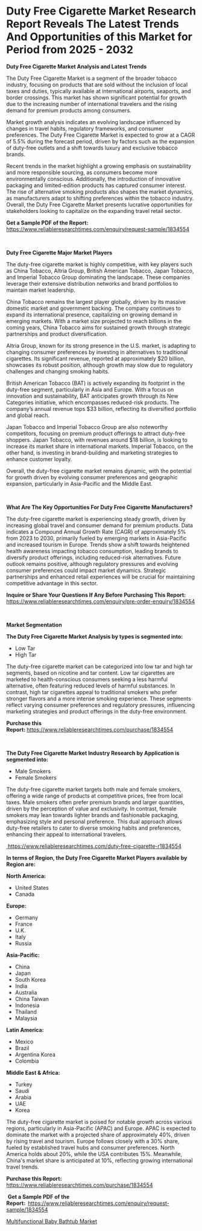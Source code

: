 <p><h1>Duty Free Cigarette Market Research Report Reveals The Latest Trends And Opportunities of this Market for Period from 2025 - 2032</h1></p><p><strong>Duty Free Cigarette Market Analysis and Latest Trends</strong></p>
<p><p>The Duty Free Cigarette Market is a segment of the broader tobacco industry, focusing on products that are sold without the inclusion of local taxes and duties, typically available at international airports, seaports, and border crossings. This market has shown significant potential for growth due to the increasing number of international travelers and the rising demand for premium products among consumers. </p><p>Market growth analysis indicates an evolving landscape influenced by changes in travel habits, regulatory frameworks, and consumer preferences. The Duty Free Cigarette Market is expected to grow at a CAGR of 5.5% during the forecast period, driven by factors such as the expansion of duty-free outlets and a shift towards luxury and exclusive tobacco brands.</p><p>Recent trends in the market highlight a growing emphasis on sustainability and more responsible sourcing, as consumers become more environmentally conscious. Additionally, the introduction of innovative packaging and limited-edition products has captured consumer interest. The rise of alternative smoking products also shapes the market dynamics, as manufacturers adapt to shifting preferences within the tobacco industry. Overall, the Duty Free Cigarette Market presents lucrative opportunities for stakeholders looking to capitalize on the expanding travel retail sector.</p></p>
<p><strong>Get a Sample PDF of the Report:&nbsp;</strong> <a href="https://www.reliableresearchtimes.com/enquiry/request-sample/1834554?utm_campaign=2229&utm_medium=2&utm_source=Github&utm_content=ia&utm_term=09022025&utm_id=duty-free-cigarette">https://www.reliableresearchtimes.com/enquiry/request-sample/1834554</a></p>
<p>&nbsp;</p>
<p><strong>Duty Free Cigarette Major Market Players</strong></p>
<p><p>The duty-free cigarette market is highly competitive, with key players such as China Tobacco, Altria Group, British American Tobacco, Japan Tobacco, and Imperial Tobacco Group dominating the landscape. These companies leverage their extensive distribution networks and brand portfolios to maintain market leadership.</p><p>China Tobacco remains the largest player globally, driven by its massive domestic market and government backing. The company continues to expand its international presence, capitalizing on growing demand in emerging markets. With a market size projected to reach billions in the coming years, China Tobacco aims for sustained growth through strategic partnerships and product diversification.</p><p>Altria Group, known for its strong presence in the U.S. market, is adapting to changing consumer preferences by investing in alternatives to traditional cigarettes. Its significant revenue, reported at approximately $20 billion, showcases its robust position, although growth may slow due to regulatory challenges and changing smoking habits.</p><p>British American Tobacco (BAT) is actively expanding its footprint in the duty-free segment, particularly in Asia and Europe. With a focus on innovation and sustainability, BAT anticipates growth through its New Categories initiative, which encompasses reduced-risk products. The company’s annual revenue tops $33 billion, reflecting its diversified portfolio and global reach.</p><p>Japan Tobacco and Imperial Tobacco Group are also noteworthy competitors, focusing on premium product offerings to attract duty-free shoppers. Japan Tobacco, with revenues around $18 billion, is looking to increase its market share in international markets. Imperial Tobacco, on the other hand, is investing in brand-building and marketing strategies to enhance customer loyalty.</p><p>Overall, the duty-free cigarette market remains dynamic, with the potential for growth driven by evolving consumer preferences and geographic expansion, particularly in Asia-Pacific and the Middle East.</p></p>
<p>&nbsp;</p>
<p><strong>What Are The Key Opportunities For Duty Free Cigarette Manufacturers?</strong></p>
<p><p>The duty-free cigarette market is experiencing steady growth, driven by increasing global travel and consumer demand for premium products. Data indicates a Compound Annual Growth Rate (CAGR) of approximately 5% from 2023 to 2030, primarily fueled by emerging markets in Asia-Pacific and increased tourism in Europe. Trends show a shift towards heightened health awareness impacting tobacco consumption, leading brands to diversify product offerings, including reduced-risk alternatives. Future outlook remains positive, although regulatory pressures and evolving consumer preferences could impact market dynamics. Strategic partnerships and enhanced retail experiences will be crucial for maintaining competitive advantage in this sector.</p></p>
<p><strong>Inquire or Share Your Questions If Any Before Purchasing This Report:</strong> <a href="https://www.reliableresearchtimes.com/enquiry/pre-order-enquiry/1834554?utm_campaign=2229&utm_medium=2&utm_source=Github&utm_content=ia&utm_term=09022025&utm_id=duty-free-cigarette">https://www.reliableresearchtimes.com/enquiry/pre-order-enquiry/1834554</a></p>
<p>&nbsp;</p>
<p><strong>Market Segmentation</strong></p>
<p><strong>The Duty Free Cigarette Market Analysis by types is segmented into:</strong></p>
<p><ul><li>Low Tar</li><li>High Tar</li></ul></p>
<p><p>The duty-free cigarette market can be categorized into low tar and high tar segments, based on nicotine and tar content. Low tar cigarettes are marketed to health-conscious consumers seeking a less harmful alternative, often featuring reduced levels of harmful substances. In contrast, high tar cigarettes appeal to traditional smokers who prefer stronger flavors and a more intense smoking experience. These segments reflect varying consumer preferences and regulatory pressures, influencing marketing strategies and product offerings in the duty-free environment.</p></p>
<p><strong>Purchase this Report:&nbsp;</strong><a href="https://www.reliableresearchtimes.com/purchase/1834554?utm_campaign=2229&utm_medium=2&utm_source=Github&utm_content=ia&utm_term=09022025&utm_id=duty-free-cigarette">https://www.reliableresearchtimes.com/purchase/1834554</a></p>
<p>&nbsp;</p>
<p><strong>The Duty Free Cigarette Market Industry Research by Application is segmented into:</strong></p>
<p><ul><li>Male Smokers</li><li>Female Smokers</li></ul></p>
<p><p>The duty-free cigarette market targets both male and female smokers, offering a wide range of products at competitive prices, free from local taxes. Male smokers often prefer premium brands and larger quantities, driven by the perception of value and exclusivity. In contrast, female smokers may lean towards lighter brands and fashionable packaging, emphasizing style and personal preference. This dual approach allows duty-free retailers to cater to diverse smoking habits and preferences, enhancing their appeal to international travelers.</p></p>
<p><a href="https://www.reliableresearchtimes.com/duty-free-cigarette-r1834554?utm_campaign=2229&utm_medium=2&utm_source=Github&utm_content=ia&utm_term=09022025&utm_id=duty-free-cigarette">&nbsp;https://www.reliableresearchtimes.com/duty-free-cigarette-r1834554</a></p>
<p><strong>In terms of Region, the Duty Free Cigarette Market Players available by Region are:</strong></p>
<p>
    <p> <strong> North America: </strong>
        <ul>
            <li>United States</li>
            <li>Canada</li>
        </ul>
        </p> 
    <p> <strong> Europe: </strong>
        <ul>
            <li>Germany</li>
            <li>France</li>
            <li>U.K.</li>
            <li>Italy</li>
            <li>Russia</li>
        </ul>
        </p> 
    <p> <strong> Asia-Pacific: </strong>
        <ul>
            <li>China</li>
            <li>Japan</li>
            <li>South Korea</li>
            <li>India</li>
            <li>Australia</li>
            <li>China Taiwan</li>
            <li>Indonesia</li>
            <li>Thailand</li>
            <li>Malaysia</li>
        </ul>
        </p> 
    <p> <strong> Latin America: </strong>
        <ul>
            <li>Mexico</li>
            <li>Brazil</li>
            <li>Argentina Korea</li>
            <li>Colombia</li>
        </ul>
        </p> 
    <p> <strong> Middle East & Africa: </strong>
        <ul>
            <li>Turkey</li>
            <li>Saudi</li>
            <li>Arabia</li>
            <li>UAE</li>
            <li>Korea</li>
        </ul>
    </p>
    </p>
<p><p>The duty-free cigarette market is poised for notable growth across various regions, particularly in Asia-Pacific (APAC) and Europe. APAC is expected to dominate the market with a projected share of approximately 40%, driven by rising travel and tourism. Europe follows closely with a 30% share, fueled by established travel hubs and consumer preferences. North America holds about 20%, while the USA contributes 15%. Meanwhile, China's market share is anticipated at 10%, reflecting growing international travel trends.</p></p>
<p><strong>Purchase this Report: </strong><a href="https://www.reliableresearchtimes.com/purchase/1834554?utm_campaign=2229&utm_medium=2&utm_source=Github&utm_content=ia&utm_term=09022025&utm_id=duty-free-cigarette">https://www.reliableresearchtimes.com/purchase/1834554</a></p>
<p>&nbsp;<strong>Get a Sample PDF of the Report:&nbsp;&nbsp;</strong><a href="https://www.reliableresearchtimes.com/enquiry/request-sample/1834554?utm_campaign=2229&utm_medium=2&utm_source=Github&utm_content=ia&utm_term=09022025&utm_id=duty-free-cigarette">https://www.reliableresearchtimes.com/enquiry/request-sample/1834554</a></p>
<p><strong></strong></p>
<p><p><a href="https://github.com/DianaWilson796/Market-Research-Report-List-1/blob/main/multifunctional-baby-bathtub-market.md?utm_campaign=2229&utm_medium=2&utm_source=Github&utm_content=ia&utm_term=09022025&utm_id=duty-free-cigarette">Multifunctional Baby Bathtub Market</a></p></p>